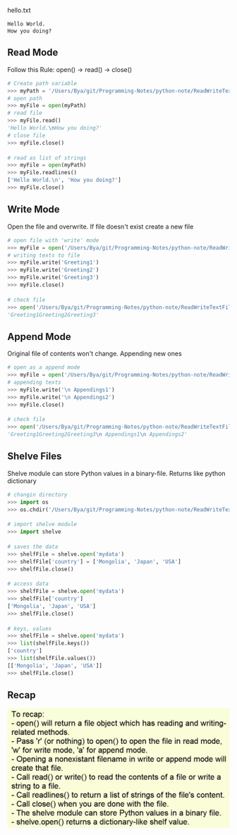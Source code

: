 hello.txt
```
Hello World.
How you doing?
```

## Read Mode
Follow this Rule:
    open() -> read() -> close()
```python
# Create path variable
>>> myPath = '/Users/Bya/git/Programming-Notes/python-note/ReadWriteTextFiles/hello.txt'
# open path
>>> myFile = open(myPath)
# read file
>>> myFile.read()
'Hello World.\nHow you doing?'
# close file
>>> myFile.close()

# read as list of strings
>>> myFile = open(myPath)
>>> myFile.readlines()
['Hello World.\n', 'How you doing?']
>>> myFile.close()
```

## Write Mode
Open the file and overwrite. If file doesn't exist create a new file
```python
# open file with 'write' mode
>>> myFile = open('/Users/Bya/git/Programming-Notes/python-note/ReadWriteTextFiles/helloWrite.txt', 'w')
# writing texts to file
>>> myFile.write('Greeting1')
>>> myFile.write('Greeting2')
>>> myFile.write('Greeting3')
>>> myFile.close()

# check file
>>> open('/Users/Bya/git/Programming-Notes/python-note/ReadWriteTextFiles/helloWrite.txt').read()
'Greeting1Greeting2Greeting3'

```

## Append Mode
Original file of contents won't change. Appending new ones
```python
# open as a append mode
>>> myFile = open('/Users/Bya/git/Programming-Notes/python-note/ReadWriteTextFiles/helloWrite.txt', 'a')
# appending texts
>>> myFile.write('\n Appendings1')
>>> myFile.write('\n Appendings2')
>>> myFile.close()

# check file
>>> open('/Users/Bya/git/Programming-Notes/python-note/ReadWriteTextFiles/helloWrite.txt').read()
'Greeting1Greeting2Greeting3\n Appendings1\n Appendings2'
```

## Shelve Files
Shelve module can store Python values in a binary-file. Returns like python dictionary
```python
# changin directory
>>> import os
>>> os.chdir('/Users/Bya/git/Programming-Notes/python-note/ReadWriteTextFiles')

# import shelve module
>>> import shelve

# saves the data
>>> shelfFile = shelve.open('mydata')
>>> shelfFile['country'] = ['Mongolia', 'Japan', 'USA']
>>> shelfFile.close()

# access data
>>> shelfFile = shelve.open('mydata')
>>> shelfFile['country']
['Mongolia', 'Japan', 'USA']
>>> shelfFile.close()

# keys, values
>>> shelfFile = shelve.open('mydata')
>>> list(shelfFile.keys())
['country']
>>> list(shelfFile.values())
[['Mongolia', 'Japan', 'USA']]
>>> shelfFile.close()
```

## Recap

![alt text][file_paths]

[file_paths]: https://github.com/byam/Byam-Programming-Notes/blob/master/python-note/ReadWriteTextFiles/read_write.png "Read Write Recap"